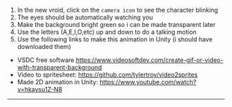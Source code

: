 1. In the new vroid, click on the `camera icon` to see the character blinking
2. The eyes should be automatically watching you
3. Make the background bright green so i can be made transparent later
3. Use the letters (A,E,I,O,etc) up and down to do a talking motion
4. Use the following links to make this animation in Unity (i should have downloaded them)
  + VSDC free software https://www.videosoftdev.com/create-gif-or-video-with-transparent-background
  + Video to spritesheet: https://github.com/tylertroy/video2sprites
  + Made 2D animation in Unity: https://www.youtube.com/watch?v=hkaysu1Z-N8

-------
